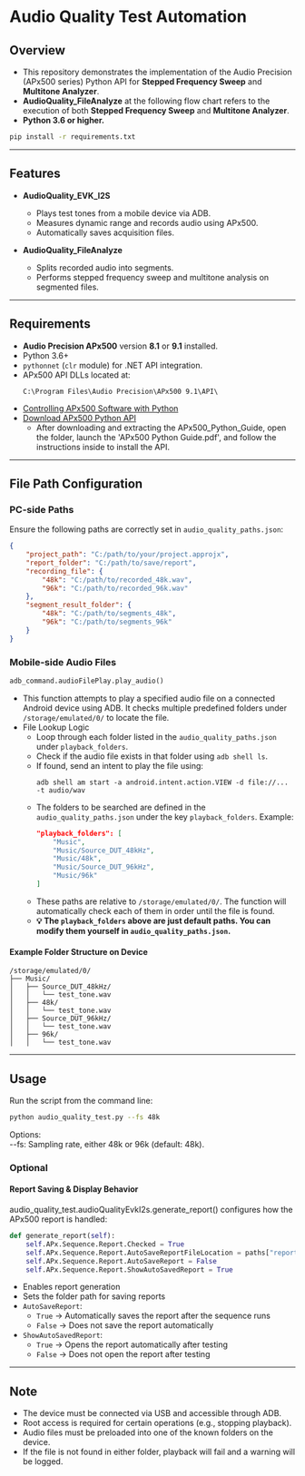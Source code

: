 # Audio Quality Test Automation
## Overview
- This repository demonstrates the implementation of the Audio Precision (APx500 series) Python API for **Stepped Frequency Sweep** and **Multitone Analyzer**.
- **AudioQuality_FileAnalyze** at the following flow chart refers to the execution of both **Stepped Frequency Sweep** and **Multitone Analyzer**.
- **Python 3.6 or higher.**  
```bash
pip install -r requirements.txt
```
---
## Features
- **AudioQuality_EVK_I2S**
  - Plays test tones from a mobile device via ADB.
  - Measures dynamic range and records audio using APx500.
  - Automatically saves acquisition files.

- **AudioQuality_FileAnalyze**
  - Splits recorded audio into segments.
  - Performs stepped frequency sweep and multitone analysis on segmented files.

---
## Requirements
- **Audio Precision APx500** version **8.1** or **9.1** installed.
- Python 3.6+
- `pythonnet` (`clr` module) for .NET API integration.
- APx500 API DLLs located at:
  ```
  C:\Program Files\Audio Precision\APx500 9.1\API\
  ```
- [Controlling APx500 Software with Python](https://www.ap.com/blog/controlling-apx500-software-using-python)
- [Download APx500 Python API](https://www.ap.com/fileadmin-ap/technical-library/APx500_Python_Guide.zip)
  - After downloading and extracting the APx500_Python_Guide, open the folder, launch the 'APx500 Python Guide.pdf', and follow the instructions inside to install the API.

---
## File Path Configuration
### PC-side Paths
Ensure the following paths are correctly set in `audio_quality_paths.json`:  
```json
{
    "project_path": "C:/path/to/your/project.approjx",
    "report_folder": "C:/path/to/save/report",
    "recording_file": {
        "48k": "C:/path/to/recorded_48k.wav",
        "96k": "C:/path/to/recorded_96k.wav"
    },
    "segment_result_folder": {
        "48k": "C:/path/to/segments_48k",
        "96k": "C:/path/to/segments_96k"
    }
}
```

### Mobile-side Audio Files
```python
adb_command.audioFilePlay.play_audio()
```
  - This function attempts to play a specified audio file on a connected Android device using ADB. It checks multiple predefined folders under `/storage/emulated/0/` to locate the file.
- File Lookup Logic
  - Loop through each folder listed in the `audio_quality_paths.json` under `playback_folders`.
  - Check if the audio file exists in that folder using `adb shell ls`.
  - If found, send an intent to play the file using:
    ```
    adb shell am start -a android.intent.action.VIEW -d file://... -t audio/wav
    ```
  - The folders to be searched are defined in the `audio_quality_paths.json` under the key `playback_folders`. Example:
    ```json
    "playback_folders": [
        "Music",
        "Music/Source_DUT_48kHz",
        "Music/48k",
        "Music/Source_DUT_96kHz",
        "Music/96k"
    ]
    ```
  - These paths are relative to `/storage/emulated/0/`. The function will automatically check each of them in order until the file is found.
  - **💡 The `playback_folders` above are just default paths. You can modify them yourself in `audio_quality_paths.json`.**

#### Example Folder Structure on Device
```
/storage/emulated/0/  
├── Music/  
│   ├── Source_DUT_48kHz/  
│   │   └── test_tone.wav  
│   ├── 48k/  
│   │   └── test_tone.wav  
│   ├── Source_DUT_96kHz/  
│   │   └── test_tone.wav  
│   ├── 96k/  
│   │   └── test_tone.wav  
```

---
## Usage
Run the script from the command line:  
```bash
python audio_quality_test.py --fs 48k
```
Options:   
--fs: Sampling rate, either 48k or 96k (default: 48k).  

### Optional 
#### Report Saving & Display Behavior
audio_quality_test.audioQualityEvkI2s.generate_report() configures how the APx500 report is handled:
```python
def generate_report(self):
    self.APx.Sequence.Report.Checked = True
    self.APx.Sequence.Report.AutoSaveReportFileLocation = paths["report_folder"]
    self.APx.Sequence.Report.AutoSaveReport = False
    self.APx.Sequence.Report.ShowAutoSavedReport = True
```
- Enables report generation
- Sets the folder path for saving reports
- `AutoSaveReport`:  
  - `True` → Automatically saves the report after the sequence runs  
  - `False` → Does not save the report automatically
- `ShowAutoSavedReport`:  
  - `True` → Opens the report automatically after testing  
  - `False` → Does not open the report after testing

---
## Note
- The device must be connected via USB and accessible through ADB.
- Root access is required for certain operations (e.g., stopping playback).
- Audio files must be preloaded into one of the known folders on the device.
- If the file is not found in either folder, playback will fail and a warning will be logged.

